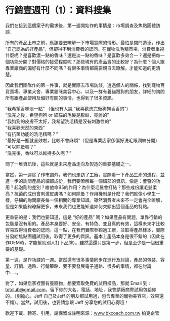 # 行銷壹週刊（1）：資料搜集 

<p>我們在接到這個案子的需求後，第一週開始作的事情是：市場調查及焦點團體訪談．</p>
<p>所有的產品上市之前，應該要去暸解一下市場實際的情形。最怕是閉門造車，作出 “自己認為的好產品”，但卻得不到消費者的認同。在寵物洗毛精市場，消費者重視什麼呢？是喜歡濃一點的香味？還是淡一點的香味？是喜歡多效合一？還是把每一個功能分開？對價格的接受程度呢？那些現有的產品賣的比較好？為什麼？個人跟專業廠商的偏好有什麼不同嗎？有很多事情都需要親自去暸解。才能知道的更清楚。<a name="more"></a></p>
<p>因此我們團隊作的第一件事，就是實際去市場訪談，透過個人的關係，找到寵物百貨賣場、專業犬舍、專業貓咪美容中心、以及一群有養貓跟狗的朋友，詳細的詢問所有跟產品使用及偏好有關的事情，也得到了很多資訊。</p>
<p>“我希望香味淡一點” （但也有人說 “我喜歡洗完後狗狗香香的”）<br/>“洗完之後，希望狗狗 or 貓貓的毛髮是膨鬆、亮麗的”<br/>“我狗狗的皮膚不太好，我希望洗毛精是沒有刺激性的”<br/>“我喜歡天然的東西”<br/>“有抗菌功能的洗毛精嗎？”<br/>“最好是一瓶就全效啦，比較不會麻煩”（但是專業店家卻偏好洗毛跟潤絲分開）<br/>“可以除蚤嗎？”<br/>“洗完後，香味可以維持多久呢？”</p>
<p>問了一堆資訊後，這些就是未來產品走向及製造的重要基礎之一。</p>
<p>當然，第一週除了作市調外，我們也走訪了工廠，實際看一下產品生產的流程，並進一步的詢問產品的細部成份，我們要暸解每一個細部的資訊，像是：蘆薈的功用？起泡劑的差別？維他命B5的作用？為什麼毛髮會打結？那些成份讓毛髮柔亮？抗菌的成份會刺激皮膚嗎？如何除蚤？作用機制是什麼？我們就像小學生一樣，仔細的詢問廠長每一個相關的專業知識。雖然消費者未來不一定會完全暸解，但是如果能夠暸解更多，未來我們也更能知道如何突顯出這個產品的特點。</p>
<p>更重要的是：我們也要知道，這是 “好的產品” 嗎？如果產品有問題，單靠行銷的包裝是沒有用的。產品本身要好、安全、有特色、並且真的有效，這樣未來才比較容易取得消費者的認同。這一點，在我們實際參觀過工廠，並取得產品樣本，實際分發給焦點團體試用後，取得了更多的資訊。基本上產品本身是很不錯的（因此在作OEM時，才能幫助別人打下品牌）。雖然這還只是第一步，但是至少是一個很重要的基礎。</p>
<p>第一週，是作功課的一週。當然還有很多事情同步在進行及討論，產品的包裝、容量、訂價、通路、行銷策略、要不要發展電子通路、很多的事情，都在討論中．．．。</p>
<p>對了，如果您家裡面有養寵物，想要索取免費的試用樣品，那就 Email 到 : <a href="mailto:totclub@gmail.com">totclub@gmail.com</a>，留下你的大名、電話、地址，我會請廠商寄試用包給你的。（別擔心，Jeff 自己及Jeff 的朋友都試用過，包含專業的寵物美容店，效果還不錯）。當然，試用後，也要請您跟 Jeff 分享您的試用心得哦！</p>
<p>歡迎下載、轉寄、引用，請保留或註明來源：<a href="http://www.bkcoach.com.tw/">www.bkcoach.com.tw</a> 柏克企管</p>